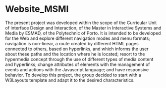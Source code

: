 # Website_MSMI
The present project was developed within the scope of the Curricular Unit of Interface Design and Interaction, of the Master in Interactive Systems and Media by ESMAD, of the Polytechnic of Porto. It is intended to be developed for the Web and explore different navigation modes and menu formats; navigation is non-linear, a route created by different HTML pages connected to others, based on hyperlinks, and which informs the user about these paths and the location where he is located; resort to the hypermedia concept through the use of different types of media content and hyperlinks; change attributes of elements with the management of events and actions with the Javascript language; and have responsive behavior.
To develop this project, the group decided to start with a W3Layouts template and adapt it to the desired characteristics.
